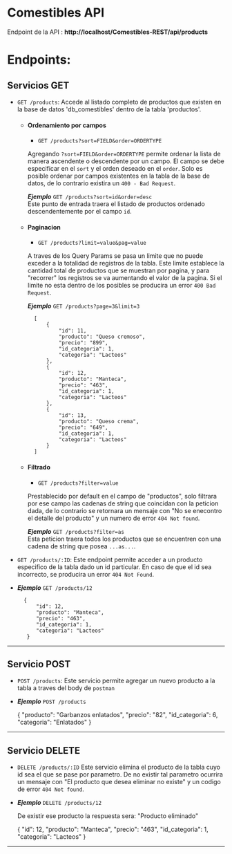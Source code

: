# Comestibles API

Endpoint de la API : **http://localhost/Comestibles-REST/api/products**

# Endpoints:

## Servicios GET

- `GET /products`: Accede al listado completo de productos que existen en la base de datos 'db_comestibles' dentro de la tabla 'productos'. 

    - #### Ordenamiento por campos
        
        - `GET /products?sort=FIELD&order=ORDERTYPE`  


        Agregando `?sort=FIELD&order=ORDERTYPE` permite ordenar la lista de manera ascendente o descendente por un campo. El campo se debe especificar en el `sort` y el orden deseado en el `order`. Solo es posible ordenar por campos existentes en la tabla de la base de datos, de lo contrario existira un `400 - Bad Request`.


        ***Ejemplo*** ```GET /products?sort=id&order=desc```  
        Este punto de entrada traera el listado de productos ordenado descendentemente por el campo `id`.

    - #### Paginacion

        - `GET /products?limit=value&pag=value`  

        A traves de los Query Params se pasa un limite que no puede exceder a la totalidad de registros de la tabla. Este limite establece la cantidad total de productos que se muestran por pagina, y para "recorrer" los registros se va aumentando el valor de la pagina. Si el limite no esta dentro de los posibles se producira un error `400 Bad Request`.

        ***Ejemplo*** `GET /products?page=3&limit=3`


            [
                {
                    "id": 11,
                    "producto": "Queso cremoso",
                    "precio": "899",
                    "id_categoria": 1,
                    "categoria": "Lacteos"
                },
                {
                    "id": 12,
                    "producto": "Manteca",
                    "precio": "463",
                    "id_categoria": 1,
                    "categoria": "Lacteos"
                },
                {
                    "id": 13,
                    "producto": "Queso crema",
                    "precio": "649",
                    "id_categoria": 1,
                    "categoria": "Lacteos"
                }
            ]

    - #### Filtrado
        - `GET /products?filter=value`

      Prestablecido por default en el campo de "productos", solo filtrara por ese campo las cadenas de string que coincidan con la peticion dada, de lo contrario se retornara un mensaje con "No se enecontro el detalle del producto" y un numero de error `404 Not found`.

        ***Ejemplo*** `GET /products?filter=as`  
        Esta peticion traera todos los productos que se encuentren con una cadena de string que posea `...as...`.


- `GET /products/:ID`: Este endpoint permite acceder a un producto especifico de la tabla dado un id particular. En caso de que el id sea incorrecto, se producira un error `404 Not Found`. 

- ***Ejemplo*** `GET /products/12`  


        {
            "id": 12,
            "producto": "Manteca",
            "precio": "463",
            "id_categoria": 1,
            "categoria": "Lacteos"
         }

***

## Servicio POST
- `POST /products`: Este servicio permite agregar un nuevo producto a la tabla a traves del body de `postman`

- ***Ejemplo*** `POST /products`  


    {
        "producto": "Garbanzos enlatados",
        "precio": "82",
        "id_categoria": 6,
        "categoria": "Enlatados"
    }

***

## Servicio DELETE
- `DELETE /products/:ID`
    Este servicio elimina el producto de la tabla cuyo id sea el que se pase por parametro. De no existir tal parametro ocurrira un mensaje con "El producto que desea eliminar no existe" y un codigo de error `404 Not found`.

- ***Ejemplo*** `DELETE /products/12`


    De existir ese producto la respuesta sera:
    "Producto eliminado"
    
    {
        "id": 12,
        "producto": "Manteca",
        "precio": "463",
        "id_categoria": 1,
        "categoria": "Lacteos"
    }

***
